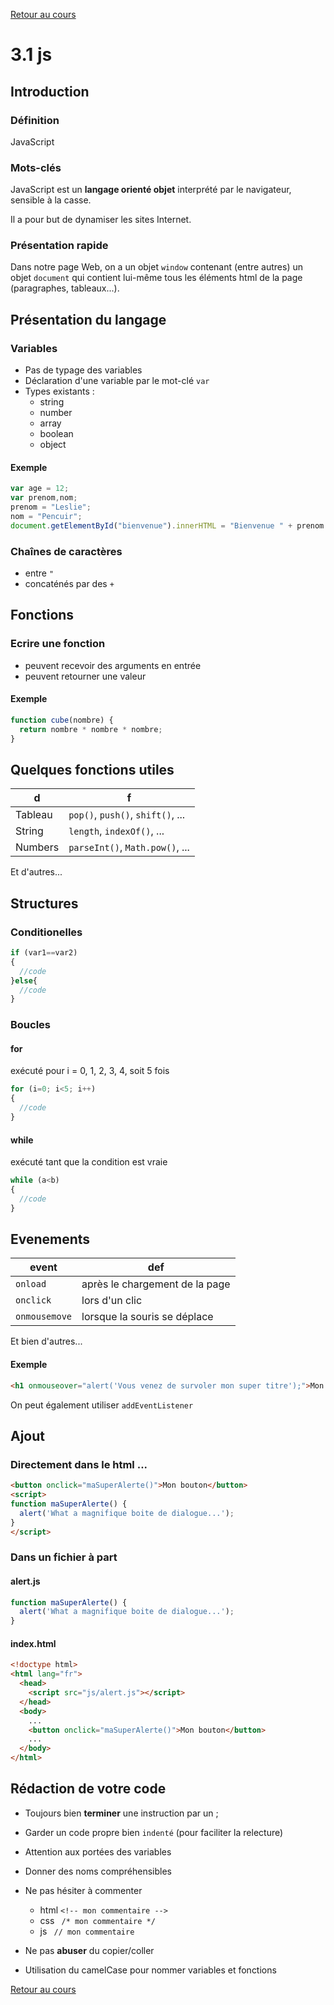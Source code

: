 [Retour au cours](../cours.md)

# 3.1 js

## Introduction

### Définition

JavaScript

### Mots-clés

JavaScript est un __langage orienté objet__ interprété par le navigateur, sensible à la casse.

Il a pour but de dynamiser les sites Internet.

### Présentation rapide

Dans notre page Web, on a un objet `window` contenant (entre autres) un objet `document` qui contient lui-même tous les éléments html de la page (paragraphes, tableaux...).

## Présentation du langage

### Variables

* Pas de typage des variables
* Déclaration d'une variable par le mot-clé `var`
* Types existants :
	- string
	- number
	- array
	- boolean
	- object

#### Exemple

```javascript
var age = 12;
var prenom,nom;
prenom = "Leslie";
nom = "Pencuir";
document.getElementById("bienvenue").innerHTML = "Bienvenue " + prenom + " " + nom + " !";
```

### Chaînes de caractères

* entre `"`
* concaténés par des `+`

## Fonctions

### Ecrire une fonction

* peuvent recevoir des arguments en entrée
* peuvent retourner une valeur

#### Exemple

```javascript
function cube(nombre) {
  return nombre * nombre * nombre;
}
```

## Quelques fonctions utiles

d |	f
--- | ---
Tableau | `pop()`, `push()`, `shift()`, ...
String | `length`, `indexOf()`, ...
Numbers | `parseInt()`, `Math.pow()`, ...

Et d'autres...

## Structures

### Conditionelles

```javascript
if (var1==var2)
{
  //code
}else{
  //code
}
```

### Boucles

#### for

exécuté pour i = 0, 1, 2, 3, 4, soit 5 fois

```javascript
for (i=0; i<5; i++)
{
  //code
}
```

#### while

exécuté tant que la condition est vraie

```javascript
while (a<b)
{
  //code
}

```

## Evenements

event | def
--- | ---
`onload` | après le chargement de la page
`onclick` | lors d'un clic
`onmousemove` | lorsque la souris se déplace

Et bien d'autres...

#### Exemple

```html
<h1 onmouseover="alert('Vous venez de survoler mon super titre');">Mon super titre</h1>
```

On peut également utiliser `addEventListener`

## Ajout

### Directement dans le html ...

```html
<button onclick="maSuperAlerte()">Mon bouton</button>
<script>
function maSuperAlerte() {
  alert('What a magnifique boite de dialogue...');
}
</script>
```

### Dans un fichier à part

#### alert.js

```javascript
function maSuperAlerte() {
  alert('What a magnifique boite de dialogue...');
}
```

#### index.html

```html
<!doctype html>
<html lang="fr">
  <head>
    <script src="js/alert.js"></script>
  </head>
  <body>
    ...
    <button onclick="maSuperAlerte()">Mon bouton</button>
    ...
  </body>
</html>
```

## Rédaction de votre code

- Toujours bien __terminer__ une instruction par un ;

- Garder un code propre bien `indenté` (pour faciliter la relecture)

- Attention aux portées des variables

- Donner des noms compréhensibles

- Ne pas hésiter à commenter
	* html `<!-- mon commentaire -->`
	* css ` /* mon commentaire */`
	* js ` // mon commentaire`

- Ne pas __abuser__ du copier/coller

- Utilisation du camelCase pour nommer variables et fonctions

[Retour au cours](../cours.md)

